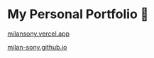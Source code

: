 # My Personal Portfolio 🤗

<a href="https://milansony.vercel.app">milansony.vercel.app</a>

<a href="https://milan-sony.github.io/">milan-sony.github.io</a>
